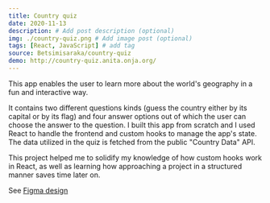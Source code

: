 ```yaml
---
title: Country quiz
date: 2020-11-13
description: # Add post description (optional)
img: ./country-quiz.png # Add image post (optional)
tags: [React, JavaScript] # add tag
source: Betsimisaraka/country-quiz
demo: http://country-quiz.anita.onja.org/
---
```

This app enables the user to learn more about the world's geography in a fun and interactive way.  

It contains two different questions kinds (guess the country either by its capital or by its flag) and four answer options out of which the user can choose the answer to the question. I built this app from scratch and I used React to handle the frontend and custom hooks to manage the app's state. The data utilized in the quiz is fetched from the public "Country Data" API. 

This project helped me to solidify my knowledge of how custom hooks work in React, as well as learning how approaching a project in a structured manner saves time later on.

See [Figma design](https://www.figma.com/file/Gw0ZNBbYN8asqFlZWy3jG1)
